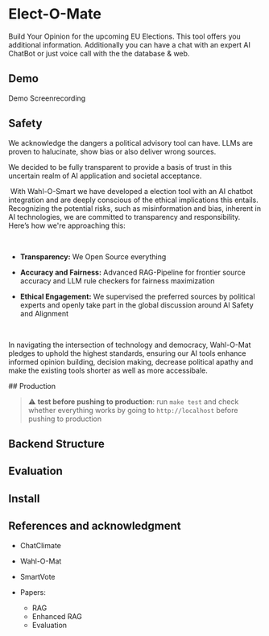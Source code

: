 # Elect-O-Mate

Build Your Opinion for the upcoming EU Elections. This tool offers you additional information. Additionally you can have a chat with an expert AI ChatBot or just voice call with the the database & web.

## Demo

Demo Screenrecording

## Safety

We acknowledge the dangers a political advisory tool can have. LLMs are proven to halucinate, show bias or also deliver wrong sources.

We decided to be fully transparent to provide a basis of trust in this uncertain realm of AI application and societal acceptance.

​
With Wahl-O-Smart we have developed a election tool with an AI chatbot integration and are deeply conscious of the ethical implications this entails. Recognizing the potential risks, such as misinformation and bias, inherent in AI technologies, we are committed to transparency and responsibility. Here’s how we're approaching this:

​

* **Transparency:** We Open Source everything

* **Accuracy and Fairness:** Advanced RAG-Pipeline for frontier source accuracy and LLM rule checkers for fairness maximization

* **Ethical Engagement:** We supervised the preferred sources by political experts and openly take part in the global discussion around AI Safety and Alignment

​

In navigating the intersection of technology and democracy, Wahl-O-Mat pledges to uphold the highest standards, ensuring our AI tools enhance informed opinion building, decision making, decrease political apathy and make the existing tools shorter as well as more accessibale.

## Production

> :warning: **test before pushing to production**: run `make test` and check whether everything works by going to `http://localhost` before pushing to production

## Backend Structure


## Evaluation

## Install


## References and acknowledgment

* ChatClimate
* Wahl-O-Mat
* SmartVote
* Papers:
  
  * RAG
  * Enhanced RAG
  * Evaluation
  
